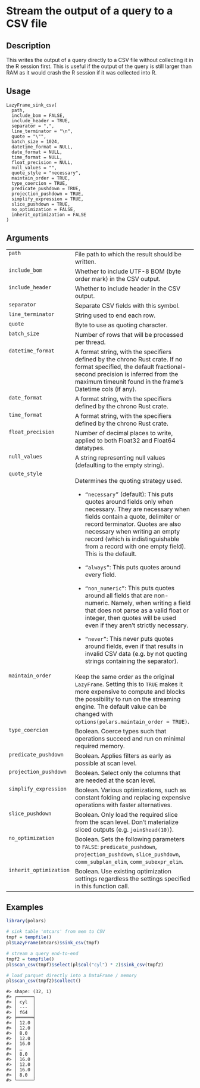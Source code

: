 

# Stream the output of a query to a CSV file

## Description

This writes the output of a query directly to a CSV file without
collecting it in the R session first. This is useful if the output of
the query is still larger than RAM as it would crash the R session if it
was collected into R.

## Usage

<pre><code class='language-R'>LazyFrame_sink_csv(
  path,
  include_bom = FALSE,
  include_header = TRUE,
  separator = ",",
  line_terminator = "\n",
  quote = "\"",
  batch_size = 1024,
  datetime_format = NULL,
  date_format = NULL,
  time_format = NULL,
  float_precision = NULL,
  null_values = "",
  quote_style = "necessary",
  maintain_order = TRUE,
  type_coercion = TRUE,
  predicate_pushdown = TRUE,
  projection_pushdown = TRUE,
  simplify_expression = TRUE,
  slice_pushdown = TRUE,
  no_optimization = FALSE,
  inherit_optimization = FALSE
)
</code></pre>

## Arguments

<table>
<tr>
<td style="white-space: nowrap; font-family: monospace; vertical-align: top">
<code id="LazyFrame_sink_csv_:_path">path</code>
</td>
<td>
File path to which the result should be written.
</td>
</tr>
<tr>
<td style="white-space: nowrap; font-family: monospace; vertical-align: top">
<code id="LazyFrame_sink_csv_:_include_bom">include_bom</code>
</td>
<td>
Whether to include UTF-8 BOM (byte order mark) in the CSV output.
</td>
</tr>
<tr>
<td style="white-space: nowrap; font-family: monospace; vertical-align: top">
<code id="LazyFrame_sink_csv_:_include_header">include_header</code>
</td>
<td>
Whether to include header in the CSV output.
</td>
</tr>
<tr>
<td style="white-space: nowrap; font-family: monospace; vertical-align: top">
<code id="LazyFrame_sink_csv_:_separator">separator</code>
</td>
<td>
Separate CSV fields with this symbol.
</td>
</tr>
<tr>
<td style="white-space: nowrap; font-family: monospace; vertical-align: top">
<code id="LazyFrame_sink_csv_:_line_terminator">line_terminator</code>
</td>
<td>
String used to end each row.
</td>
</tr>
<tr>
<td style="white-space: nowrap; font-family: monospace; vertical-align: top">
<code id="LazyFrame_sink_csv_:_quote">quote</code>
</td>
<td>
Byte to use as quoting character.
</td>
</tr>
<tr>
<td style="white-space: nowrap; font-family: monospace; vertical-align: top">
<code id="LazyFrame_sink_csv_:_batch_size">batch_size</code>
</td>
<td>
Number of rows that will be processed per thread.
</td>
</tr>
<tr>
<td style="white-space: nowrap; font-family: monospace; vertical-align: top">
<code id="LazyFrame_sink_csv_:_datetime_format">datetime_format</code>
</td>
<td>
A format string, with the specifiers defined by the chrono Rust crate.
If no format specified, the default fractional-second precision is
inferred from the maximum timeunit found in the frame’s Datetime cols
(if any).
</td>
</tr>
<tr>
<td style="white-space: nowrap; font-family: monospace; vertical-align: top">
<code id="LazyFrame_sink_csv_:_date_format">date_format</code>
</td>
<td>
A format string, with the specifiers defined by the chrono Rust crate.
</td>
</tr>
<tr>
<td style="white-space: nowrap; font-family: monospace; vertical-align: top">
<code id="LazyFrame_sink_csv_:_time_format">time_format</code>
</td>
<td>
A format string, with the specifiers defined by the chrono Rust crate.
</td>
</tr>
<tr>
<td style="white-space: nowrap; font-family: monospace; vertical-align: top">
<code id="LazyFrame_sink_csv_:_float_precision">float_precision</code>
</td>
<td>
Number of decimal places to write, applied to both Float32 and Float64
datatypes.
</td>
</tr>
<tr>
<td style="white-space: nowrap; font-family: monospace; vertical-align: top">
<code id="LazyFrame_sink_csv_:_null_values">null_values</code>
</td>
<td>
A string representing null values (defaulting to the empty string).
</td>
</tr>
<tr>
<td style="white-space: nowrap; font-family: monospace; vertical-align: top">
<code id="LazyFrame_sink_csv_:_quote_style">quote_style</code>
</td>
<td>

Determines the quoting strategy used.

<ul>
<li>

<code>“necessary”</code> (default): This puts quotes around fields only
when necessary. They are necessary when fields contain a quote,
delimiter or record terminator. Quotes are also necessary when writing
an empty record (which is indistinguishable from a record with one empty
field). This is the default.

</li>
<li>

<code>“always”</code>: This puts quotes around every field.

</li>
<li>

<code>“non_numeric”</code>: This puts quotes around all fields that are
non-numeric. Namely, when writing a field that does not parse as a valid
float or integer, then quotes will be used even if they aren’t strictly
necessary.

</li>
<li>

<code>“never”</code>: This never puts quotes around fields, even if that
results in invalid CSV data (e.g. by not quoting strings containing the
separator).

</li>
</ul>
</td>
</tr>
<tr>
<td style="white-space: nowrap; font-family: monospace; vertical-align: top">
<code id="LazyFrame_sink_csv_:_maintain_order">maintain_order</code>
</td>
<td>
Keep the same order as the original <code>LazyFrame</code>. Setting this
to <code>TRUE</code> makes it more expensive to compute and blocks the
possibility to run on the streaming engine. The default value can be
changed with <code>options(polars.maintain_order = TRUE)</code>.
</td>
</tr>
<tr>
<td style="white-space: nowrap; font-family: monospace; vertical-align: top">
<code id="LazyFrame_sink_csv_:_type_coercion">type_coercion</code>
</td>
<td>
Boolean. Coerce types such that operations succeed and run on minimal
required memory.
</td>
</tr>
<tr>
<td style="white-space: nowrap; font-family: monospace; vertical-align: top">
<code id="LazyFrame_sink_csv_:_predicate_pushdown">predicate_pushdown</code>
</td>
<td>
Boolean. Applies filters as early as possible at scan level.
</td>
</tr>
<tr>
<td style="white-space: nowrap; font-family: monospace; vertical-align: top">
<code id="LazyFrame_sink_csv_:_projection_pushdown">projection_pushdown</code>
</td>
<td>
Boolean. Select only the columns that are needed at the scan level.
</td>
</tr>
<tr>
<td style="white-space: nowrap; font-family: monospace; vertical-align: top">
<code id="LazyFrame_sink_csv_:_simplify_expression">simplify_expression</code>
</td>
<td>
Boolean. Various optimizations, such as constant folding and replacing
expensive operations with faster alternatives.
</td>
</tr>
<tr>
<td style="white-space: nowrap; font-family: monospace; vertical-align: top">
<code id="LazyFrame_sink_csv_:_slice_pushdown">slice_pushdown</code>
</td>
<td>
Boolean. Only load the required slice from the scan level. Don’t
materialize sliced outputs (e.g. <code>join$head(10)</code>).
</td>
</tr>
<tr>
<td style="white-space: nowrap; font-family: monospace; vertical-align: top">
<code id="LazyFrame_sink_csv_:_no_optimization">no_optimization</code>
</td>
<td>
Boolean. Sets the following parameters to <code>FALSE</code>:
<code>predicate_pushdown</code>, <code>projection_pushdown</code>,
<code>slice_pushdown</code>, <code>comm_subplan_elim</code>,
<code>comm_subexpr_elim</code>.
</td>
</tr>
<tr>
<td style="white-space: nowrap; font-family: monospace; vertical-align: top">
<code id="LazyFrame_sink_csv_:_inherit_optimization">inherit_optimization</code>
</td>
<td>
Boolean. Use existing optimization settings regardless the settings
specified in this function call.
</td>
</tr>
</table>

## Examples

``` r
library(polars)

# sink table 'mtcars' from mem to CSV
tmpf = tempfile()
pl$LazyFrame(mtcars)$sink_csv(tmpf)

# stream a query end-to-end
tmpf2 = tempfile()
pl$scan_csv(tmpf)$select(pl$col("cyl") * 2)$sink_csv(tmpf2)

# load parquet directly into a DataFrame / memory
pl$scan_csv(tmpf2)$collect()
```

    #> shape: (32, 1)
    #> ┌──────┐
    #> │ cyl  │
    #> │ ---  │
    #> │ f64  │
    #> ╞══════╡
    #> │ 12.0 │
    #> │ 12.0 │
    #> │ 8.0  │
    #> │ 12.0 │
    #> │ 16.0 │
    #> │ …    │
    #> │ 8.0  │
    #> │ 16.0 │
    #> │ 12.0 │
    #> │ 16.0 │
    #> │ 8.0  │
    #> └──────┘
